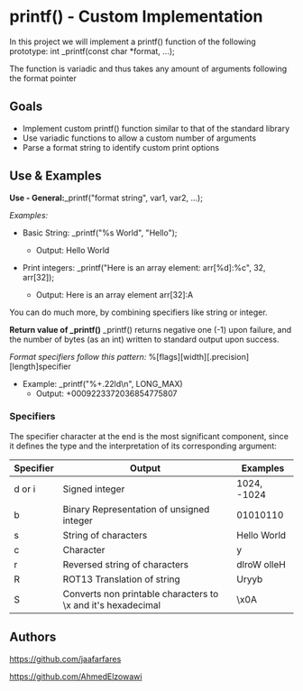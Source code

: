 # printf() - Custom Implementation
In this project we will implement a printf() function of the following prototype: int _printf(const char *format, ...);

The function is variadic and thus takes any amount of arguments following the format pointer

## Goals

- Implement custom printf() function similar to that of the standard library
- Use variadic functions to allow a custom number of arguments
- Parse a format string to identify custom print options

## Use & Examples
**Use - General:**_printf("format string", var1, var2, ...);

*Examples:*
 - Basic String: _printf("%s World", "Hello");
	 - Output: Hello World

- Print integers: _printf("Here is an array element: arr[%d]:%c", 32, arr[32]);
	- Output: Here is an array element arr[32]:A

You can do much more, by combining  specifiers like string or integer.

**Return value of _printf()**
_printf() returns negative one (-1) upon failure, and the number of bytes (as an int) written to standard output upon success.

*Format specifiers follow this pattern:*
%[flags][width][.precision][length]specifier

- Example: _printf("%+.22ld\n", LONG_MAX)
	- Output: +0009223372036854775807

### Specifiers
The specifier character at the end is the most significant component, since it defines the type and the interpretation of its corresponding argument:

|Specifier                |Output                        |Examples |
|----------------|-------------------------------|-----------------------------|
| d or i | Signed integer | 1024, -1024 |
| b | Binary Representation of unsigned integer | 01010110 |
| s | String of characters | Hello World |
| c | Character | y |
| r | Reversed string of characters | dlroW olleH |
| R | ROT13 Translation of string | Uryyb |
| S | Converts non printable characters to \x and it's hexadecimal | \x0A |
## Authors

https://github.com/jaafarfares

https://github.com/AhmedElzowawi
